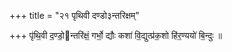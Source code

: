 +++
title = "२१ पृथिवी दण्डो३न्तरिक्षम्"

+++
पृ॑थि॒वी द॒ण्डो॒न्तरि॑क्षं॒ गर्भो॒ द्यौः कशा॑ वि॒द्युत्प्र॑क॒शो हि॑र॒ण्ययो॑ बि॒न्दुः ॥